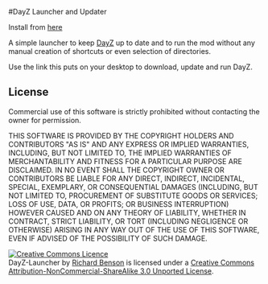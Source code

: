 #DayZ Launcher and Updater

Install from [here](http://www.richardbenson.co.uk/2012/05/dayz-launcher-and-updater.html)

A simple launcher to keep [DayZ](http://www.dayzmod.com) up to date and to run the mod without any manual creation of shortcuts or even selection of directories.

Use the link this puts on your desktop to download, update and run DayZ.

## License

Commercial use of this software is strictly prohibited without contacting the owner for permission.

THIS SOFTWARE IS PROVIDED BY THE COPYRIGHT HOLDERS AND CONTRIBUTORS "AS IS" AND ANY EXPRESS OR IMPLIED WARRANTIES, INCLUDING, BUT NOT LIMITED TO, THE IMPLIED WARRANTIES OF MERCHANTABILITY AND FITNESS FOR A PARTICULAR PURPOSE ARE DISCLAIMED. IN NO EVENT SHALL THE COPYRIGHT OWNER OR CONTRIBUTORS BE LIABLE FOR ANY DIRECT, INDIRECT, INCIDENTAL, SPECIAL, EXEMPLARY, OR CONSEQUENTIAL DAMAGES (INCLUDING, BUT NOT LIMITED TO, PROCUREMENT OF SUBSTITUTE GOODS OR SERVICES; LOSS OF USE, DATA, OR PROFITS; OR BUSINESS INTERRUPTION) HOWEVER CAUSED AND ON ANY THEORY OF LIABILITY, WHETHER IN CONTRACT, STRICT LIABILITY, OR TORT (INCLUDING NEGLIGENCE OR OTHERWISE) ARISING IN ANY WAY OUT OF THE USE OF THIS SOFTWARE, EVEN IF ADVISED OF THE POSSIBILITY OF SUCH DAMAGE.

<a rel="license" href="http://creativecommons.org/licenses/by-nc-sa/3.0/"><img alt="Creative Commons Licence" style="border-width:0" src="http://i.creativecommons.org/l/by-nc-sa/3.0/88x31.png" /></a><br /><span xmlns:dct="http://purl.org/dc/terms/" property="dct:title">DayZ-Launcher</span> by <a xmlns:cc="http://creativecommons.org/ns#" href="https://github.com/richardbenson/DayZ-Launcher" property="cc:attributionName" rel="cc:attributionURL">Richard Benson</a> is licensed under a <a rel="license" href="http://creativecommons.org/licenses/by-nc-sa/3.0/">Creative Commons Attribution-NonCommercial-ShareAlike 3.0 Unported License</a>.